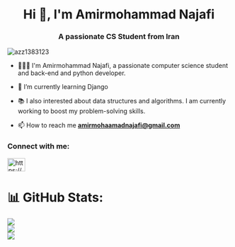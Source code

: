 <h1 align="center">Hi 👋, I'm Amirmohammad Najafi</h1>
<h3 align="center">A passionate CS Student from Iran</h3>

<p align="left"> <img src="https://komarev.com/ghpvc/?username=azz1383123&label=Profile%20views&color=0e75b6&style=flat" alt="azz1383123" /> </p>


- 👨🏻‍💻 I'm Amirmohammad Najafi, a passionate computer science student and back-end and python developer.

- 🌱 I’m currently learning Django

- 📚 I also interested about data structures and algorithms. I am currently working to boost my problem-solving skills.

- 📫 How to reach me **amirmohaamadnajafi@gmail.com**

<h3 align="left">Connect with me:</h3>
<p align="left">
<a href="https://linkedin.com/in/https://www.linkedin.com/in/amirmohammad-najafi-0b5a7628b/" target="blank"><img align="center" src="https://raw.githubusercontent.com/rahuldkjain/github-profile-readme-generator/master/src/images/icons/Social/linked-in-alt.svg" alt="https://www.linkedin.com/in/amirmohammad-najafi-0b5a7628b/" height="30" width="40" /></a>
</p>


# 📊 GitHub Stats:
![](https://github-readme-stats.vercel.app/api?username=azz1383123&theme=bear&hide_border=false&include_all_commits=false&count_private=false)<br/>
![](https://github-readme-streak-stats.herokuapp.com/?user=azz1383123&theme=bear&hide_border=false)<br/>
![](https://github-readme-stats.vercel.app/api/top-langs/?username=azz1383123&theme=bear&hide_border=false&include_all_commits=false&count_private=false&layout=compact)
